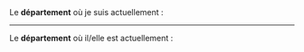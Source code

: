 <!---->Le <b>département</b> où je suis actuellement :

---

<!---->Le <b>département</b> où il/elle est actuellement :
